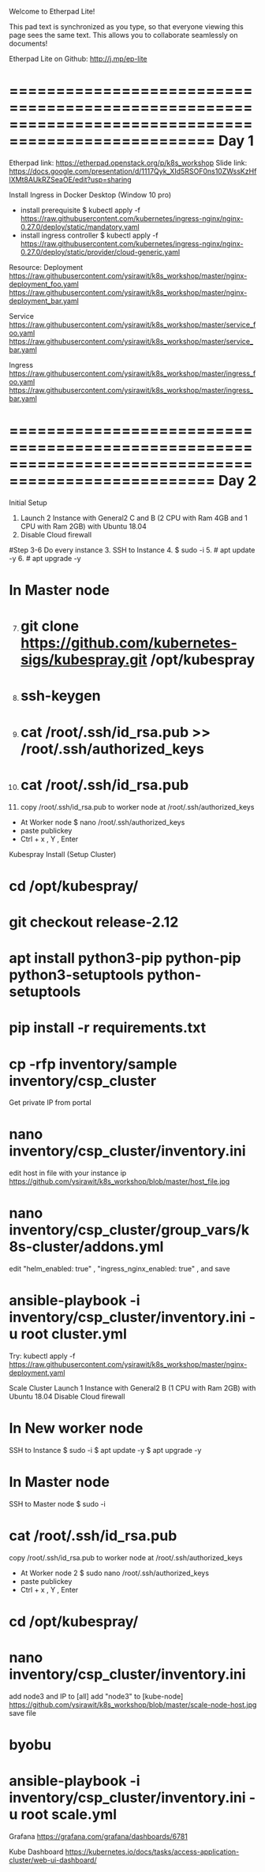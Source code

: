 Welcome to Etherpad Lite!

This pad text is synchronized as you type, so that everyone viewing this page sees the same text. This allows you to collaborate seamlessly on documents!

Etherpad Lite on Github: http://j.mp/ep-lite

====================================================================================================
Day 1
====================================================================================================
Etherpad link: https://etherpad.openstack.org/p/k8s_workshop
Slide link:  https://docs.google.com/presentation/d/1117Qyk_XId5RSOF0ns10ZWssKzHflXMt8AUkRZSeaOE/edit?usp=sharing

Install Ingress in Docker Desktop (Window 10 pro)
- install prerequisite
$ kubectl apply -f https://raw.githubusercontent.com/kubernetes/ingress-nginx/nginx-0.27.0/deploy/static/mandatory.yaml
- install ingress controller
$ kubectl apply -f https://raw.githubusercontent.com/kubernetes/ingress-nginx/nginx-0.27.0/deploy/static/provider/cloud-generic.yaml

Resource:
Deployment
https://raw.githubusercontent.com/ysirawit/k8s_workshop/master/nginx-deployment_foo.yaml
https://raw.githubusercontent.com/ysirawit/k8s_workshop/master/nginx-deployment_bar.yaml

Service
https://raw.githubusercontent.com/ysirawit/k8s_workshop/master/service_foo.yaml
https://raw.githubusercontent.com/ysirawit/k8s_workshop/master/service_bar.yaml

Ingress
https://raw.githubusercontent.com/ysirawit/k8s_workshop/master/ingress_foo.yaml
https://raw.githubusercontent.com/ysirawit/k8s_workshop/master/ingress_bar.yaml




====================================================================================================
Day 2
====================================================================================================

Initial Setup
1. Launch 2 Instance with General2 C and B (2 CPU with Ram 4GB and 1 CPU with Ram 2GB) with Ubuntu 18.04
2. Disable Cloud firewall

#Step 3-6 Do every instance
3. SSH to Instance
4. $ sudo -i
5. # apt update -y
6. # apt upgrade -y

# In Master node
7. # git clone https://github.com/kubernetes-sigs/kubespray.git  /opt/kubespray
8. # ssh-keygen
9. # cat /root/.ssh/id_rsa.pub >> /root/.ssh/authorized_keys 
10. # cat /root/.ssh/id_rsa.pub 
11. copy /root/.ssh/id_rsa.pub to worker node at /root/.ssh/authorized_keys
- At Worker node
$ nano /root/.ssh/authorized_keys
- paste publickey
- Ctrl + x , Y , Enter


Kubespray 
Install (Setup Cluster)
# cd /opt/kubespray/
# git checkout release-2.12
# apt install python3-pip python-pip python3-setuptools python-setuptools
# pip install -r requirements.txt
# cp -rfp inventory/sample inventory/csp_cluster
Get private IP from portal
# nano inventory/csp_cluster/inventory.ini
edit host in file with your instance ip https://github.com/ysirawit/k8s_workshop/blob/master/host_file.jpg
# nano inventory/csp_cluster/group_vars/k8s-cluster/addons.yml
edit  "helm_enabled: true" , "ingress_nginx_enabled: true"  ,  and save
# ansible-playbook -i inventory/csp_cluster/inventory.ini  -u root cluster.yml

Try:
    kubectl apply -f https://raw.githubusercontent.com/ysirawit/k8s_workshop/master/nginx-deployment.yaml


    
Scale Cluster
Launch 1 Instance with General2 B (1 CPU with Ram 2GB) with Ubuntu 18.04
Disable Cloud firewall

# In New worker node
SSH to Instance
$ sudo -i
$ apt update -y
$ apt upgrade -y

# In Master node
SSH to Master node
$ sudo -i
# cat /root/.ssh/id_rsa.pub 
copy /root/.ssh/id_rsa.pub to worker node at /root/.ssh/authorized_keys
- At Worker node 2
$ sudo nano /root/.ssh/authorized_keys
- paste publickey
- Ctrl + x , Y , Enter
# cd /opt/kubespray/
# nano inventory/csp_cluster/inventory.ini
add node3 and IP to [all]
add "node3" to [kube-node]  https://github.com/ysirawit/k8s_workshop/blob/master/scale-node-host.jpg
save file
# byobu
# ansible-playbook -i inventory/csp_cluster/inventory.ini  -u root scale.yml

Grafana
https://grafana.com/grafana/dashboards/6781

Kube Dashboard
https://kubernetes.io/docs/tasks/access-application-cluster/web-ui-dashboard/


